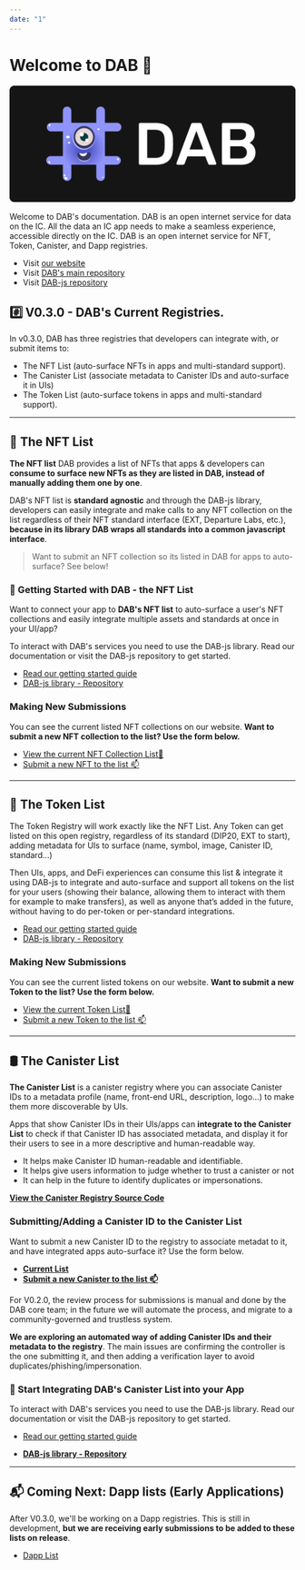 ```yaml
---
date: "1"
---
```

# Welcome to DAB 👋

![](imgs/main.png)

Welcome to DAB's documentation. DAB is an open internet service for data on the IC. All the data an IC app needs to make a seamless experience, accessible directly on the IC. DAB is an open internet service for NFT, Token, Canister, and Dapp registries.


- Visit [our website](https://dab.ooo)
- Visit [DAB's main repository](https://github.com/psychedelic/dab)
- Visit [DAB-js repository](https://github.com/psychedelic/dab-js)


## #️⃣ V0.3.0 - DAB's Current Registries.

In v0.3.0, DAB has three registries that developers can integrate with, or submit items to:

- The NFT List (auto-surface NFTs in apps and multi-standard support).
- The Canister List (associate metadata to Canister IDs and auto-surface it in UIs)
- The Token List (auto-surface tokens in apps and multi-standard support).

----

## 🎨 The NFT List

**The NFT list** DAB provides a list of NFTs that apps & developers can **consume to surface new NFTs as they are listed in DAB, instead of manually adding them one by one**.

DAB's NFT list is **standard agnostic** and through the DAB-js library, developers can easily integrate and make calls to any NFT collection on the list regardless of their NFT standard interface (EXT, Departure Labs, etc.), **because in its library DAB wraps all standards into a common javascript interface**.

> Want to submit an NFT collection so its listed in DAB for apps to auto-surface? See below!

### 🧰 Getting Started with DAB - the NFT List

Want to connect your app to **DAB's NFT list** to auto-surface a user's NFT collections and easily integrate multiple assets and standards at once in your UI/app?

To interact with DAB's services you need to use the DAB-js library. Read our documentation or visit the DAB-js repository to get started.

- [Read our getting started guide](https://docs.dab.ooo/nft-list/getting-started/)
- [DAB-js library - Repository](https://github.com/psychedelic/dab-js)


### Making New Submissions
You can see the current listed NFT collections on our website. **Want to submit a new NFT collection to the list? Use the form below.**

- [View the current NFT Collection List📜](https://dab.ooo)
- [Submit a new NFT to the list 📫](https://dab-ooo.typeform.com/nft-list)


----

## 💠 The Token List

The Token Registry will work exactly like the NFT List. Any Token can get listed on this open registry, regardless of its standard (DIP20, EXT to start), adding metadata for UIs to surface (name, symbol, image, Canister ID, standard…)

Then UIs, apps, and DeFi experiences can consume this list & integrate it using DAB-js to integrate and auto-surface and support all tokens on the list for your users (showing their balance, allowing them to interact with them for example to make transfers), as well as anyone that’s added in the future, without having to do per-token or per-standard integrations.

- [Read our getting started guide](https://docs.dab.ooo/token-list/getting-started/)
- [DAB-js library - Repository](https://github.com/psychedelic/dab-js)

###  Making New Submissions
You can see the current listed tokens on our website. **Want to submit a new Token to the list? Use the form below.**

- [View the current Token List📜](https://dab.ooo)
- [Submit a new Token to the list 📫](https://dab-ooo.typeform.com/token-list)

----

## 🛢️ The Canister List

**The Canister List** is a canister registry where you can associate Canister IDs to a metadata profile (name, front-end URL, description, logo...) to make them more discoverable by UIs. 

Apps that show Canister IDs in their UIs/apps can **integrate to the Canister List** to check if that Canister ID has associated metadata, and display it for their users to see in a more descriptive and human-readable way.

- It helps make Canister ID human-readable and identifiable.
- It helps give users information to judge whether to trust a canister or not
- It can help in the future to identify duplicates or impersonations.

[**View the Canister Registry Source Code**](https://github.com/Psychedelic/dab/tree/main/registries/canister_registry)

### Submitting/Adding a Canister ID to the Canister List

Want to submit a new Canister ID to the registry to associate metadat to it, and have integrated apps auto-surface it? Use the form below.

- [**Current List**](https://github.com/Psychedelic/dab/blob/main/registries/canister_registry/list.md)
- [**Submit a new Canister to the list 📫**](https://dab-ooo.typeform.com/canister-list)

For V0.2.0, the review process for submissions is manual and done by the DAB core team; in the future we will automate the process, and migrate to a community-governed and trustless system.

**We are exploring an automated way of adding Canister IDs and their metadata to the registry**. The main issues are confirming the controller is the one submitting it, and then adding a verification layer to avoid duplicates/phishing/impersonation.

### 🧰 Start Integrating DAB's Canister List into your App

To interact with DAB's services you need to use the DAB-js library. Read our documentation or visit the DAB-js repository to get started.

- [Read our getting started guide](https://docs.dab.ooo/canister-list/getting-started/)
* [**DAB-js library - Repository**](https://github.com/psychedelic/dab-js)


---

## 📬 Coming Next: Dapp lists (Early Applications)
After V0.3.0, we'll be working on a Dapp registries. This is still in development, **but we are receiving early submissions to be added to these lists on release**.

- [Dapp List](https://dab-ooo.typeform.com/dapp-list)